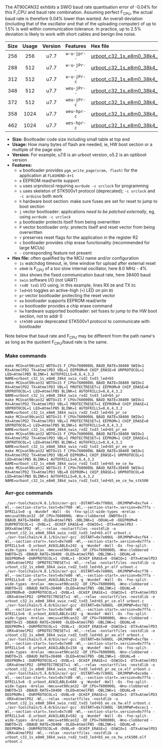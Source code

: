 The AT90CAN32 exhibits a SWIO baud rate quantisation error of -0.04% for this F_CPU and baud rate combination. Assuming perfect F<sub>CPU</sub>, the actual baud rate is therefore 0.04% lower than wanted. An overall deviation (including that of the oscillator and that of the uploading computer) of up to 1.5% is well within communication tolerance. In practice, up to 2.5% deviation is likely to work with short cables and benign line noise.

|Size|Usage|Version|Features|Hex file|
|:-:|:-:|:-:|:-:|:--|
|256|256|u7.7|`w-u-jpr--`|[urboot_c32_1s_e8m0_38k4_swio_rxd2_txd3_led+b5.hex](https://raw.githubusercontent.com/stefanrueger/urboot.hex/main/mcus/at90can32/watchdog_1_s/internal_oscillator_e-5.00%25/%2B8m000000_hz/%2B%2B38k4_baud/uart1_rxd2_txd3/led%2Bb5/urboot_c32_1s_e8m0_38k4_swio_rxd2_txd3_led%2Bb5.hex)|
|288|512|u7.7|`w-u-jPr--`|[urboot_c32_1s_e8m0_38k4_swio_rxd2_txd3_led+b5_pr.hex](https://raw.githubusercontent.com/stefanrueger/urboot.hex/main/mcus/at90can32/watchdog_1_s/internal_oscillator_e-5.00%25/%2B8m000000_hz/%2B%2B38k4_baud/uart1_rxd2_txd3/led%2Bb5/urboot_c32_1s_e8m0_38k4_swio_rxd2_txd3_led%2Bb5_pr.hex)|
|312|512|u7.7|`w-u-jPr-c`|[urboot_c32_1s_e8m0_38k4_swio_rxd2_txd3_led+b5_pr_ce.hex](https://raw.githubusercontent.com/stefanrueger/urboot.hex/main/mcus/at90can32/watchdog_1_s/internal_oscillator_e-5.00%25/%2B8m000000_hz/%2B%2B38k4_baud/uart1_rxd2_txd3/led%2Bb5/urboot_c32_1s_e8m0_38k4_swio_rxd2_txd3_led%2Bb5_pr_ce.hex)|
|348|512|u7.7|`weu-jPr--`|[urboot_c32_1s_e8m0_38k4_swio_rxd2_txd3_led+b5_pr_ee.hex](https://raw.githubusercontent.com/stefanrueger/urboot.hex/main/mcus/at90can32/watchdog_1_s/internal_oscillator_e-5.00%25/%2B8m000000_hz/%2B%2B38k4_baud/uart1_rxd2_txd3/led%2Bb5/urboot_c32_1s_e8m0_38k4_swio_rxd2_txd3_led%2Bb5_pr_ee.hex)|
|372|512|u7.7|`weu-jPr-c`|[urboot_c32_1s_e8m0_38k4_swio_rxd2_txd3_led+b5_pr_ee_ce.hex](https://raw.githubusercontent.com/stefanrueger/urboot.hex/main/mcus/at90can32/watchdog_1_s/internal_oscillator_e-5.00%25/%2B8m000000_hz/%2B%2B38k4_baud/uart1_rxd2_txd3/led%2Bb5/urboot_c32_1s_e8m0_38k4_swio_rxd2_txd3_led%2Bb5_pr_ee_ce.hex)|
|358|1024|u7.7|`weu-hpr-c`|[urboot_c32_1s_e8m0_38k4_swio_rxd2_txd3_led+b5_ee_ce_hw.hex](https://raw.githubusercontent.com/stefanrueger/urboot.hex/main/mcus/at90can32/watchdog_1_s/internal_oscillator_e-5.00%25/%2B8m000000_hz/%2B%2B38k4_baud/uart1_rxd2_txd3/led%2Bb5/urboot_c32_1s_e8m0_38k4_swio_rxd2_txd3_led%2Bb5_ee_ce_hw.hex)|
|462|1024|u7.7|`wes-hpr-c`|[urboot_c32_1s_e8m0_38k4_swio_rxd2_txd3_led+b5_ee_ce_hw_stk500.hex](https://raw.githubusercontent.com/stefanrueger/urboot.hex/main/mcus/at90can32/watchdog_1_s/internal_oscillator_e-5.00%25/%2B8m000000_hz/%2B%2B38k4_baud/uart1_rxd2_txd3/led%2Bb5/urboot_c32_1s_e8m0_38k4_swio_rxd2_txd3_led%2Bb5_ee_ce_hw_stk500.hex)|

- **Size:** Bootloader code size including small table at top end
- **Usage:** How many bytes of flash are needed, ie, HW boot section or a multiple of the page size
- **Version:** For example, u7.6 is an urboot version, o5.2 is an optiboot version
- **Features:**
  + `w` bootloader provides `pgm_write_page(sram, flash)` for the application at `FLASHEND-4+1`
  + `e` EEPROM read/write support
  + `u` uses urprotocol requiring `avrdude -c urclock` for programming
  + `s` uses skeleton of STK500v1 protocol (deprecated); `-c urclock` and `-c arduino` both work
  + `h` hardware boot section: make sure fuses are set for reset to jump to boot section
  + `j` vector bootloader: applications *need to be patched externally*, eg, using `avrdude -c urclock`
  + `p` bootloader protects itself from being overwritten
  + `P` vector bootloader only: protects itself and reset vector from being overwritten
  + `r` preserves reset flags for the application in the register R2
  + `c` bootloader provides chip erase functionality (recommended for large MCUs)
  + `-` corresponding feature not present
- **Hex file:** often qualified by the MCU name and/or configuration
  + `1s` watchdog timeout, ie, time window for upload after external reset
  + `e8m0` is F<sub>CPU</sub> of a too slow internal oscillator, here 8.0 MHz - 4%
  + `38k4` shows the fixed communication baud rate, here 38400 baud
  + `swio` software I/O (not UART)
  + `rxd0 txd1` I/O using, in this example, lines RX `D0` and TX `D1`
  + `led+b5` toggles an active-high (`+`) LED on pin `B5`
  + `pr` vector bootloader protecting the reset vector
  + `ee` bootloader supports EEPROM read/write
  + `ce` bootloader provides a chip erase command
  + `hw` hardware supported bootloader: set fuses to jump to the HW boot section, not to addr 0
  + `stk500` uses deprecated STK500v1 protocol to communicate with bootloader


Note below that baud rate and F<sub>CPU</sub> may be different from the path name's as long as the quotient F<sub>CPU</sub>/baud rate is the same.

### Make commands
```
make MCU=at90can32 WDTO=1S F_CPU=7600000L BAUD_RATE=38400 SWIO=1 RX=AtmelPD2 TX=AtmelPD3 VBL=1 EEPROM=0 CHIP_ERASE=0 URPROTOCOL=1 LED=AtmelPB5 BLINK=1 AUTOFRILLS=0,6,4,3,2 NAME=urboot_c32_1s_e8m0_38k4_swio_rxd2_txd3_led+b5
make MCU=at90can32 WDTO=1S F_CPU=7600000L BAUD_RATE=38400 SWIO=1 RX=AtmelPD2 TX=AtmelPD3 VBL=1 PROTECTRESET=1 EEPROM=0 CHIP_ERASE=0 URPROTOCOL=1 LED=AtmelPB5 BLINK=1 AUTOFRILLS=0,6,4,3,2 NAME=urboot_c32_1s_e8m0_38k4_swio_rxd2_txd3_led+b5_pr
make MCU=at90can32 WDTO=1S F_CPU=7600000L BAUD_RATE=38400 SWIO=1 RX=AtmelPD2 TX=AtmelPD3 VBL=1 PROTECTRESET=1 EEPROM=0 CHIP_ERASE=1 URPROTOCOL=1 LED=AtmelPB5 BLINK=1 AUTOFRILLS=0,6,4,3,2 NAME=urboot_c32_1s_e8m0_38k4_swio_rxd2_txd3_led+b5_pr_ce
make MCU=at90can32 WDTO=1S F_CPU=7600000L BAUD_RATE=38400 SWIO=1 RX=AtmelPD2 TX=AtmelPD3 VBL=1 PROTECTRESET=1 EEPROM=1 CHIP_ERASE=0 URPROTOCOL=1 LED=AtmelPB5 BLINK=1 AUTOFRILLS=0,6,4,3,2 NAME=urboot_c32_1s_e8m0_38k4_swio_rxd2_txd3_led+b5_pr_ee
make MCU=at90can32 WDTO=1S F_CPU=7600000L BAUD_RATE=38400 SWIO=1 RX=AtmelPD2 TX=AtmelPD3 VBL=1 PROTECTRESET=1 EEPROM=1 CHIP_ERASE=1 URPROTOCOL=1 LED=AtmelPB5 BLINK=1 AUTOFRILLS=0,6,4,3,2 NAME=urboot_c32_1s_e8m0_38k4_swio_rxd2_txd3_led+b5_pr_ee_ce
make MCU=at90can32 WDTO=1S F_CPU=7600000L BAUD_RATE=38400 SWIO=1 RX=AtmelPD2 TX=AtmelPD3 VBL=0 EEPROM=1 CHIP_ERASE=1 URPROTOCOL=1 LED=AtmelPB5 BLINK=1 AUTOFRILLS=0,6,4,3,2 NAME=urboot_c32_1s_e8m0_38k4_swio_rxd2_txd3_led+b5_ee_ce_hw
make MCU=at90can32 WDTO=1S F_CPU=7600000L BAUD_RATE=38400 SWIO=1 RX=AtmelPD2 TX=AtmelPD3 VBL=0 EEPROM=1 CHIP_ERASE=1 URPROTOCOL=0 LED=AtmelPB5 BLINK=1 AUTOFRILLS=0,6,4,3,2 NAME=urboot_c32_1s_e8m0_38k4_swio_rxd2_txd3_led+b5_ee_ce_hw_stk500
```

### Avr-gcc commands
```
./avr-toolchain/4.8.1/bin/avr-gcc -DSTART=0x7f00UL -DRJMPWP=0xcfe4 -Wl,--section-start=.text=0x7f00 -Wl,--section-start=.version=0x7ffa -DFRILLS=0 -g -Wundef -Wall -Os -fno-split-wide-types -mrelax -mmcu=at90can32 -DF_CPU=7600000L -Wno-clobbered -DWDTO=1S -DBAUD_RATE=38400 -DLED=AtmelPB5 -DBLINK=1 -DDUAL=0 -DEEPROM=0 -DURPROTOCOL=1 -DVBL=1 -DCHIP_ERASE=0 -DSWIO=1 -DTX=AtmelPD3 -DRX=AtmelPD2 -Wl,--relax -nostartfiles -nostdlib -o urboot_c32_1s_e8m0_38k4_swio_rxd2_txd3_led+b5.elf urboot.c
./avr-toolchain/4.8.1/bin/avr-gcc -DSTART=0x7e00UL -DRJMPWP=0xcf64 -Wl,--section-start=.text=0x7e00 -Wl,--section-start=.version=0x7ffa -DFRILLS=6 -D_urboot_AVAILABLE=242 -g -Wundef -Wall -Os -fno-split-wide-types -mrelax -mmcu=at90can32 -DF_CPU=7600000L -Wno-clobbered -DWDTO=1S -DBAUD_RATE=38400 -DLED=AtmelPB5 -DBLINK=1 -DDUAL=0 -DEEPROM=0 -DURPROTOCOL=1 -DVBL=1 -DCHIP_ERASE=0 -DSWIO=1 -DTX=AtmelPD3 -DRX=AtmelPD2 -DPROTECTRESET=1 -Wl,--relax -nostartfiles -nostdlib -o urboot_c32_1s_e8m0_38k4_swio_rxd2_txd3_led+b5_pr.elf urboot.c
./avr-toolchain/4.8.1/bin/avr-gcc -DSTART=0x7e00UL -DRJMPWP=0xcf70 -Wl,--section-start=.text=0x7e00 -Wl,--section-start=.version=0x7ffa -DFRILLS=6 -D_urboot_AVAILABLE=218 -g -Wundef -Wall -Os -fno-split-wide-types -mrelax -mmcu=at90can32 -DF_CPU=7600000L -Wno-clobbered -DWDTO=1S -DBAUD_RATE=38400 -DLED=AtmelPB5 -DBLINK=1 -DDUAL=0 -DEEPROM=0 -DURPROTOCOL=1 -DVBL=1 -DCHIP_ERASE=1 -DSWIO=1 -DTX=AtmelPD3 -DRX=AtmelPD2 -DPROTECTRESET=1 -Wl,--relax -nostartfiles -nostdlib -o urboot_c32_1s_e8m0_38k4_swio_rxd2_txd3_led+b5_pr_ce.elf urboot.c
./avr-toolchain/5.4.0/bin/avr-gcc -DSTART=0x7e00UL -DRJMPWP=0xcf82 -Wl,--section-start=.text=0x7e00 -Wl,--section-start=.version=0x7ffa -DFRILLS=6 -D_urboot_AVAILABLE=182 -g -Wundef -Wall -Os -fno-split-wide-types -mrelax -mmcu=at90can32 -DF_CPU=7600000L -Wno-clobbered -DWDTO=1S -DBAUD_RATE=38400 -DLED=AtmelPB5 -DBLINK=1 -DDUAL=0 -DEEPROM=1 -DURPROTOCOL=1 -DVBL=1 -DCHIP_ERASE=0 -DSWIO=1 -DTX=AtmelPD3 -DRX=AtmelPD2 -DPROTECTRESET=1 -Wl,--relax -nostartfiles -nostdlib -o urboot_c32_1s_e8m0_38k4_swio_rxd2_txd3_led+b5_pr_ee.elf urboot.c
./avr-toolchain/5.4.0/bin/avr-gcc -DSTART=0x7e00UL -DRJMPWP=0xcf8e -Wl,--section-start=.text=0x7e00 -Wl,--section-start=.version=0x7ffa -DFRILLS=6 -D_urboot_AVAILABLE=158 -g -Wundef -Wall -Os -fno-split-wide-types -mrelax -mmcu=at90can32 -DF_CPU=7600000L -Wno-clobbered -DWDTO=1S -DBAUD_RATE=38400 -DLED=AtmelPB5 -DBLINK=1 -DDUAL=0 -DEEPROM=1 -DURPROTOCOL=1 -DVBL=1 -DCHIP_ERASE=1 -DSWIO=1 -DTX=AtmelPD3 -DRX=AtmelPD2 -DPROTECTRESET=1 -Wl,--relax -nostartfiles -nostdlib -o urboot_c32_1s_e8m0_38k4_swio_rxd2_txd3_led+b5_pr_ee_ce.elf urboot.c
./avr-toolchain/5.4.0/bin/avr-gcc -DSTART=0x7c00UL -DRJMPWP=0xce8e -Wl,--section-start=.text=0x7c00 -Wl,--section-start=.version=0x7ffa -DFRILLS=6 -D_urboot_AVAILABLE=684 -g -Wundef -Wall -Os -fno-split-wide-types -mrelax -mmcu=at90can32 -DF_CPU=7600000L -Wno-clobbered -DWDTO=1S -DBAUD_RATE=38400 -DLED=AtmelPB5 -DBLINK=1 -DDUAL=0 -DEEPROM=1 -DURPROTOCOL=1 -DVBL=0 -DCHIP_ERASE=1 -DSWIO=1 -DTX=AtmelPD3 -DRX=AtmelPD2 -Wl,--relax -nostartfiles -nostdlib -o urboot_c32_1s_e8m0_38k4_swio_rxd2_txd3_led+b5_ee_ce_hw.elf urboot.c
./avr-toolchain/5.4.0/bin/avr-gcc -DSTART=0x7c00UL -DRJMPWP=0xcec1 -Wl,--section-start=.text=0x7c00 -Wl,--section-start=.version=0x7ffa -DFRILLS=6 -D_urboot_AVAILABLE=582 -g -Wundef -Wall -Os -fno-split-wide-types -mrelax -mmcu=at90can32 -DF_CPU=7600000L -Wno-clobbered -DWDTO=1S -DBAUD_RATE=38400 -DLED=AtmelPB5 -DBLINK=1 -DDUAL=0 -DEEPROM=1 -DURPROTOCOL=0 -DVBL=0 -DCHIP_ERASE=1 -DSWIO=1 -DTX=AtmelPD3 -DRX=AtmelPD2 -Wl,--relax -nostartfiles -nostdlib -o urboot_c32_1s_e8m0_38k4_swio_rxd2_txd3_led+b5_ee_ce_hw_stk500.elf urboot.c
```

